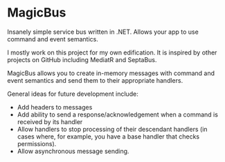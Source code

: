 # MagicBus
Insanely simple service bus written in .NET. Allows your app to use command and event semantics.

I mostly work on this project for my own edification. It is inspired by other projects on GitHub including MediatR and SeptaBus.

MagicBus allows you to create in-memory messages with command and event semantics and send them to their appropriate handlers.

General ideas for future development include:

- Add headers to messages
- Add ability to send a response/acknowledgement when a command is received by its handler
- Allow handlers to stop processing of their descendant handlers (in cases where, for example, you have a base handler that checks permissions).
- Allow asynchronous message sending.


